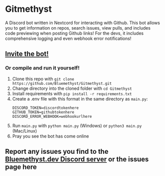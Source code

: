 # Gitmethyst
A Discord bot written in Nextcord for interacting with Github. This bot allows you to get information on repos, search issues, view pulls, and includes code previewing when posting Github links! For the devs, it includes comprehensive logging and even webhook error notifications!

## [Invite the bot!](https://discord.com/api/oauth2/authorize?client_id=1204337457869357118&permissions=1376537242624&scope=bot)
### Or compile and run it yourself!
1. Clone this repo with `git clone https://github.com/Bluemethyst/Gitmethyst.git`
2. Change directory into the cloned folder with `cd Gitmethyst`
3. Install requirements with `pip install -r requirements.txt`
4. Create a .env file with this format in the same directory as `main.py`:
   ```
   DISCORD_TOKEN=discordtokenhere
   GITHUB_TOKEN=githubtokenhere
   DISCORD_ERROR_WEBHOOK=webhookurlhere
   ```
5. Run `main.py` with `python main.py` (Windows) or `python3 main.py` (Mac/Linux)
6. Pray you see the bot has come online
## Report any issues you find to the [Bluemethyst.dev Discord server](https://discord.gg/Sc6Es7QnhH) or the issues page here
   
